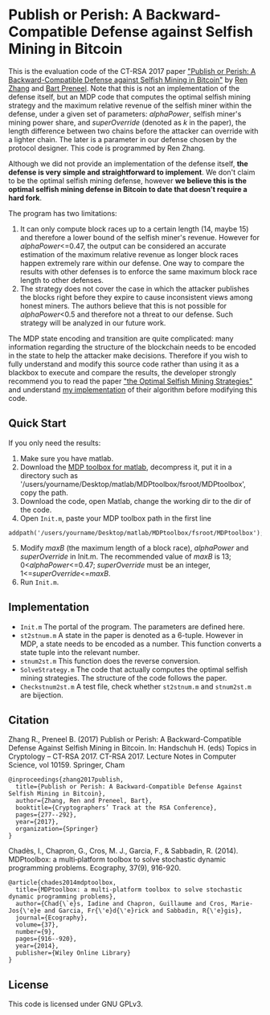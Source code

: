 # Publish or Perish: A Backward-Compatible Defense against Selfish Mining in Bitcoin
This is the evaluation code of the CT-RSA 2017 paper ["Publish or Perish: A Backward-Compatible Defense against Selfish Mining in Bitcoin"](https://securewww.esat.kuleuven.be/cosic/publications/article-2746.pdf) by [Ren Zhang](https://scholar.google.be/citations?user=JB1uRvQAAAAJ&hl=en) and [Bart Preneel](https://scholar.google.be/citations?user=omio-RsAAAAJ&hl=en). Note that this is not an implementation of the defense itself, but an MDP code that computes the optimal selfish mining strategy and the maximum relative revenue of the selfish miner within the defense, under a given set of parameters: *alphaPower*, selfish miner's mining power share, and *superOverride* (denoted as *k* in the paper), the length difference between two chains before the attacker can override with a lighter chain. The later is a parameter in our defense chosen by the protocol designer. This code is programmed by Ren Zhang.

Although we did not provide an implementation of the defense itself, **the defense is very simple and straightforward to implement**. We don't claim to be the optimal selfish mining defense, however **we believe this is the optimal selfish mining defense in Bitcoin to date that doesn't require a hard fork**.

The program has two limitations:
1. It can only compute block races up to a certain length (14, maybe 15) and therefore a lower bound of the selfish miner's revenue. However for *alphaPower*<=0.47, the output can be considered an accurate estimation of the maximum relative revenue as longer block races happen extremely rare within our defense. One way to compare the results with other defenses is to enforce the same maximum block race length to other defenses.
2. The strategy does not cover the case in which the attacker publishes the blocks right before they expire to cause inconsistent views among honest miners. The authors believe that this is not possible for *alphaPower*\<0.5 and therefore not a threat to our defense. Such strategy will be analyzed in our future work.

The MDP state encoding and transition are quite complicated: many information regarding the structure of the blockchain needs to be encoded in the state to help the attacker make decisions. Therefore if you wish to fully understand and modify this source code rather than using it as a blackbox to execute and compare the results, the developer strongly recommend you to read the paper ["the Optimal Selfish Mining Strategies"](http://www.cs.huji.ac.il/~yoni_sompo/pubs/15/SelfishMining.pdf) and understand [my implementation](https://github.com/nirenzang/Optimal-Selfish-Mining-Strategies-in-Bitcoin) of their algorithm before modifying this code. 

## Quick Start
If you only need the results:
1. Make sure you have matlab.
2. Download the [MDP toolbox for matlab](https://nl.mathworks.com/matlabcentral/fileexchange/25786-markov-decision-processes--mdp--toolbox), decompress it, put it in a directory such as '/users/yourname/Desktop/matlab/MDPtoolbox/fsroot/MDPtoolbox', copy the path.
3. Download the code, open Matlab, change the working dir to the dir of the code.
4. Open `Init.m`, paste your MDP toolbox path in the first line 
```
addpath('/users/yourname/Desktop/matlab/MDPtoolbox/fsroot/MDPtoolbox');
```
5. Modify *maxB* (the maximum length of a block race), *alphaPower* and *superOverride* in Init.m. The recommended value of *maxB* is 13; 0\<*alphaPower*<=0.47; *superOverride* must be an integer, 1<=*superOverride*<=*maxB*.
6. Run `Init.m`.

## Implementation
* `Init.m`
The portal of the program. The parameters are defined here.
* `st2stnum.m`
A state in the paper is denoted as a 6-tuple. However in MDP, a state needs to be encoded as a number. This function converts a state tuple into the relevant number. 
* `stnum2st.m` 
This function does the reverse conversion.
* `SolveStrategy.m`
The code that actually computes the optimal selfish mining strategies. The structure of the code follows the paper.
* `Checkstnum2st.m`
A test file, check whether `st2stnum.m` and `stnum2st.m` are bijection.

## Citation
Zhang R., Preneel B. (2017) Publish or Perish: A Backward-Compatible Defense Against Selfish Mining in Bitcoin. In: Handschuh H. (eds) Topics in Cryptology – CT-RSA 2017. CT-RSA 2017. Lecture Notes in Computer Science, vol 10159. Springer, Cham
```
@inproceedings{zhang2017publish,
  title={Publish or Perish: A Backward-Compatible Defense Against Selfish Mining in Bitcoin},
  author={Zhang, Ren and Preneel, Bart},
  booktitle={Cryptographers’ Track at the RSA Conference},
  pages={277--292},
  year={2017},
  organization={Springer}
}
```
Chadès, I., Chapron, G., Cros, M. J., Garcia, F., & Sabbadin, R. (2014). MDPtoolbox: a multi‐platform toolbox to solve stochastic dynamic programming problems. Ecography, 37(9), 916-920.
```
@article{chades2014mdptoolbox,
  title={MDPtoolbox: a multi-platform toolbox to solve stochastic dynamic programming problems},
  author={Chad{\`e}s, Iadine and Chapron, Guillaume and Cros, Marie-Jos{\'e}e and Garcia, Fr{\'e}d{\'e}rick and Sabbadin, R{\'e}gis},
  journal={Ecography},
  volume={37},
  number={9},
  pages={916--920},
  year={2014},
  publisher={Wiley Online Library}
}
```

## License
This code is licensed under GNU GPLv3.
